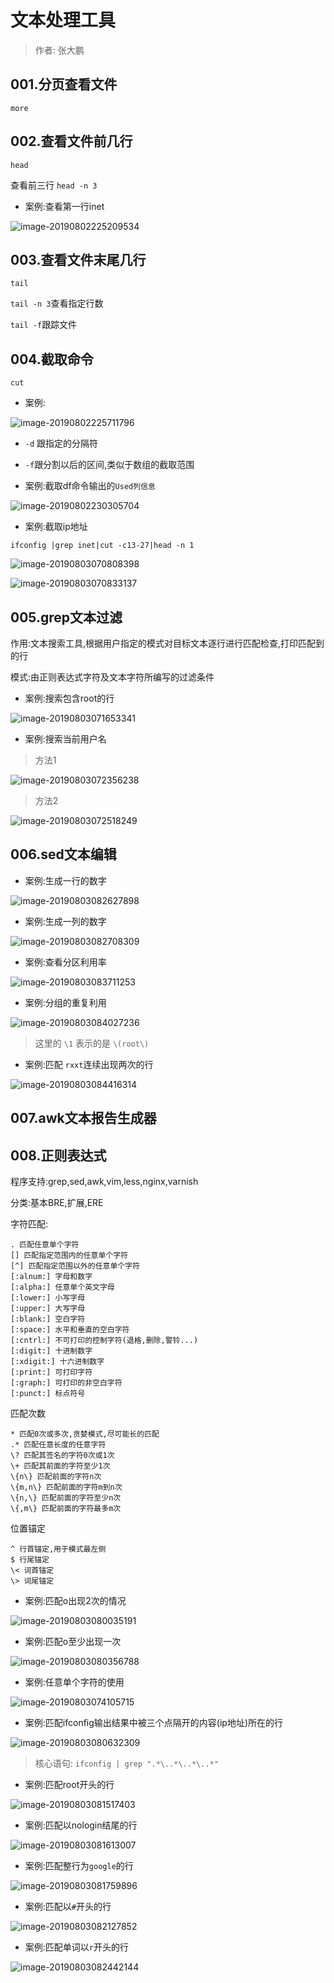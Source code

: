 # 文本处理工具

> 作者: 张大鹏



## 001.分页查看文件

`more`



## 002.查看文件前几行

`head`

查看前三行 `head -n 3`

- 案例:查看第一行inet

![image-20190802225209534](assets/image-20190802225209534.png)



## 003.查看文件末尾几行

`tail`

`tail -n 3`查看指定行数

`tail -f`跟踪文件



## 004.截取命令

`cut`



- 案例:

![image-20190802225711796](assets/image-20190802225711796.png)

- `-d` 跟指定的分隔符
- `-f`跟分割以后的区间,类似于数组的截取范围



- 案例:截取df命令输出的`Used列信息`

![image-20190802230305704](assets/image-20190802230305704.png)



- 案例:截取ip地址

`ifconfig |grep inet|cut -c13-27|head -n 1`

![image-20190803070808398](assets/image-20190803070808398.png)

![image-20190803070833137](assets/image-20190803070833137.png)



## 005.grep文本过滤

作用:文本搜索工具,根据用户指定的模式对目标文本逐行进行匹配检查,打印匹配到的行

模式:由正则表达式字符及文本字符所编写的过滤条件



- 案例:搜索包含root的行

![image-20190803071653341](assets/image-20190803071653341.png)



- 案例:搜索当前用户名

> 方法1

![image-20190803072356238](assets/image-20190803072356238.png)

> 方法2

![image-20190803072518249](assets/image-20190803072518249.png)



## 006.sed文本编辑

- 案例:生成一行的数字

![image-20190803082627898](assets/image-20190803082627898.png)



- 案例:生成一列的数字

![image-20190803082708309](assets/image-20190803082708309.png)



- 案例:查看分区利用率

![image-20190803083711253](assets/image-20190803083711253.png)



- 案例:分组的重复利用

![image-20190803084027236](assets/image-20190803084027236.png)

> 这里的 `\1` 表示的是 `\(root\)`



- 案例:匹配 `rxxt`连续出现两次的行

![image-20190803084416314](assets/image-20190803084416314.png)



## 007.awk文本报告生成器



## 008.正则表达式

程序支持:grep,sed,awk,vim,less,nginx,varnish

分类:基本BRE,扩展,ERE

字符匹配:

```
. 匹配任意单个字符
[] 匹配指定范围内的任意单个字符
[^] 匹配指定范围以外的任意单个字符
[:alnum:] 字母和数字
[:alpha:] 任意单个英文字母
[:lower:] 小写字母
[:upper:] 大写字母
[:blank:] 空白字符
[:space:] 水平和垂直的空白字符
[:cntrl:] 不可打印的控制字符(退格,删除,警铃...)
[:digit:] 十进制数字
[:xdigit:] 十六进制数字
[:print:] 可打印字符
[:graph:] 可打印的非空白字符
[:punct:] 标点符号
```



匹配次数

```
* 匹配0次或多次,贪婪模式,尽可能长的匹配
.* 匹配任意长度的任意字符
\? 匹配其签名的字符0次或1次
\+ 匹配其前面的字符至少1次
\{n\} 匹配前面的字符n次
\{m,n\} 匹配前面的字符m到n次
\{n,\} 匹配前面的字符至少n次
\{,m\} 匹配前面的字符最多m次
```



位置锚定

```
^ 行首锚定,用于模式最左侧
$ 行尾锚定
\< 词首锚定
\> 词尾锚定
```



- 案例:匹配o出现2次的情况

![image-20190803080035191](assets/image-20190803080035191.png)



- 案例:匹配o至少出现一次

![image-20190803080356788](assets/image-20190803080356788.png)



- 案例:任意单个字符的使用

![image-20190803074105715](assets/image-20190803074105715.png)



- 案例:匹配ifconfig输出结果中被三个点隔开的内容(ip地址)所在的行

![image-20190803080632309](assets/image-20190803080632309.png)

> 核心语句: `ifconfig | grep ".*\..*\..*\..*"`



- 案例:匹配root开头的行

![image-20190803081517403](assets/image-20190803081517403.png)



- 案例:匹配以nologin结尾的行

![image-20190803081613007](assets/image-20190803081613007.png)



- 案例:匹配整行为`google`的行

![image-20190803081759896](assets/image-20190803081759896.png)



- 案例:匹配以`#`开头的行

![image-20190803082127852](assets/image-20190803082127852.png)



- 案例:匹配单词以`r`开头的行

![image-20190803082442144](assets/image-20190803082442144.png)



